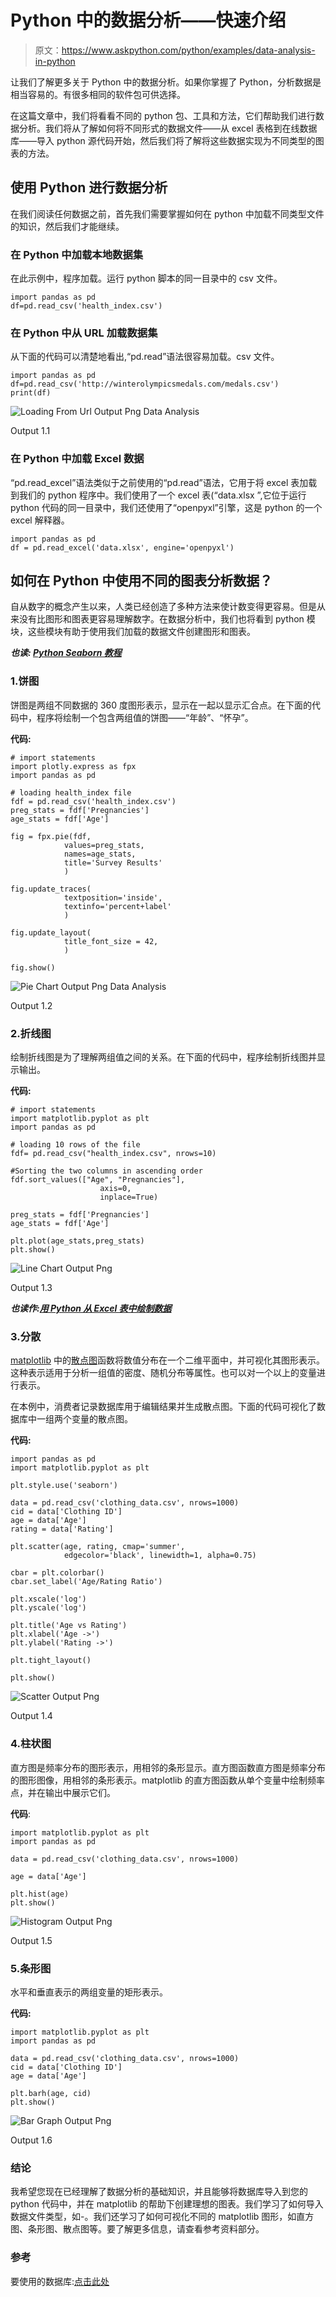 # Python 中的数据分析——快速介绍

> 原文：<https://www.askpython.com/python/examples/data-analysis-in-python>

让我们了解更多关于 Python 中的数据分析。如果你掌握了 Python，分析数据是相当容易的。有很多相同的软件包可供选择。

在这篇文章中，我们将看看不同的 python 包、工具和方法，它们帮助我们进行数据分析。我们将从了解如何将不同形式的数据文件——从 excel 表格到在线数据库——导入 python 源代码开始，然后我们将了解将这些数据实现为不同类型的图表的方法。

## 使用 Python 进行数据分析

在我们阅读任何数据之前，首先我们需要掌握如何在 python 中加载不同类型文件的知识，然后我们才能继续。

### 在 Python 中加载本地数据集

在此示例中，程序加载。运行 python 脚本的同一目录中的 csv 文件。

```
import pandas as pd
df=pd.read_csv('health_index.csv')

```

### 在 Python 中从 URL 加载数据集

从下面的代码可以清楚地看出,“pd.read”语法很容易加载。csv 文件。

```
import pandas as pd
df=pd.read_csv('http://winterolympicsmedals.com/medals.csv')
print(df)

```

![Loading From Url Output Png Data Analysis](img/5613ee42cfeda4f7317c77521a825aad.png)

Output 1.1

### 在 Python 中加载 Excel 数据

“pd.read_excel”语法类似于之前使用的“pd.read”语法，它用于将 excel 表加载到我们的 python 程序中。我们使用了一个 excel 表(“data.xlsx ”,它位于运行 python 代码的同一目录中，我们还使用了“openpyxl”引擎，这是 python 的一个 excel 解释器。

```
import pandas as pd
df = pd.read_excel('data.xlsx', engine='openpyxl')

```

## 如何在 Python 中使用不同的图表分析数据？

自从数字的概念产生以来，人类已经创造了多种方法来使计数变得更容易。但是从来没有比图形和图表更容易理解数字。在数据分析中，我们也将看到 python 模块，这些模块有助于使用我们加载的数据文件创建图形和图表。

***也读: [Python Seaborn 教程](https://www.askpython.com/python-modules/python-seaborn-tutorial)***

### 1.饼图

饼图是两组不同数据的 360 度图形表示，显示在一起以显示汇合点。在下面的代码中，程序将绘制一个包含两组值的饼图——“年龄”、“怀孕”。

**代码:**

```
# import statements
import plotly.express as fpx
import pandas as pd

# loading health_index file
fdf = pd.read_csv('health_index.csv')
preg_stats = fdf['Pregnancies']
age_stats = fdf['Age']

fig = fpx.pie(fdf,
            values=preg_stats,
            names=age_stats,
            title='Survey Results'
            )

fig.update_traces(
            textposition='inside',
            textinfo='percent+label'
            )

fig.update_layout(
            title_font_size = 42,
            )

fig.show()

```

![Pie Chart Output Png Data Analysis](img/4fd5907905882803bec840552bc1651b.png)

Output 1.2

### 2.折线图

绘制折线图是为了理解两组值之间的关系。在下面的代码中，程序绘制折线图并显示输出。

**代码:**

```
# import statements
import matplotlib.pyplot as plt
import pandas as pd

# loading 10 rows of the file
fdf= pd.read_csv("health_index.csv", nrows=10)

#Sorting the two columns in ascending order
fdf.sort_values(["Age", "Pregnancies"],
                    axis=0,
                    inplace=True)

preg_stats = fdf['Pregnancies']
age_stats = fdf['Age']

plt.plot(age_stats,preg_stats)
plt.show()

```

![Line Chart Output Png](img/e4a3006f3cc12c883e715e663b7a05e3.png)

Output 1.3

***也读作:[用 Python 从 Excel 表中绘制数据](https://www.askpython.com/python/examples/plot-data-from-excel-sheet)***

### 3.分散

[matplotlib](https://www.askpython.com/python-modules/matplotlib/python-matplotlib) 中的[散点图](https://www.askpython.com/python-modules/matplotlib/matplotlib-subplots)函数将数值分布在一个二维平面中，并可视化其图形表示。这种表示适用于分析一组值的密度、随机分布等属性。也可以对一个以上的变量进行表示。

在本例中，消费者记录数据库用于编辑结果并生成散点图。下面的代码可视化了数据库中一组两个变量的散点图。

**代码:**

```
import pandas as pd
import matplotlib.pyplot as plt

plt.style.use('seaborn')

data = pd.read_csv('clothing_data.csv', nrows=1000)
cid = data['Clothing ID']
age = data['Age']
rating = data['Rating']

plt.scatter(age, rating, cmap='summer',
            edgecolor='black', linewidth=1, alpha=0.75)

cbar = plt.colorbar()
cbar.set_label('Age/Rating Ratio')

plt.xscale('log')
plt.yscale('log')

plt.title('Age vs Rating')
plt.xlabel('Age ->')
plt.ylabel('Rating ->')

plt.tight_layout()

plt.show()

```

![Scatter Output Png](img/8198d17b58440a856291b999d4baf848.png)

Output 1.4

### 4.柱状图

直方图是频率分布的图形表示，用相邻的条形显示。直方图函数直方图是频率分布的图形图像，用相邻的条形表示。matplotlib 的直方图函数从单个变量中绘制频率点，并在输出中展示它们。

**代码**:

```
import matplotlib.pyplot as plt
import pandas as pd

data = pd.read_csv('clothing_data.csv', nrows=1000)

age = data['Age']

plt.hist(age)
plt.show()

```

![Histogram Output Png](img/47c8b6d85dd2ff8e0c8a7debf2acd0ca.png)

Output 1.5

### 5.条形图

水平和垂直表示的两组变量的矩形表示。

**代码:**

```
import matplotlib.pyplot as plt
import pandas as pd

data = pd.read_csv('clothing_data.csv', nrows=1000)
cid = data['Clothing ID']
age = data['Age']

plt.barh(age, cid)
plt.show()
```

![Bar Graph Output Png](img/0e8624dcaeec72d25a0f33359790720a.png)

Output 1.6

### 结论

我希望您现在已经理解了数据分析的基础知识，并且能够将数据库导入到您的 python 代码中，并在 matplotlib 的帮助下创建理想的图表。我们学习了如何导入数据文件类型，如-。我们还学习了如何可视化不同的 matplotlib 图形，如直方图、条形图、散点图等。要了解更多信息，请查看参考资料部分。

### 参考

要使用的数据库:[点击此处](https://www.kaggle.com/uciml/pima-indians-diabetes-database)